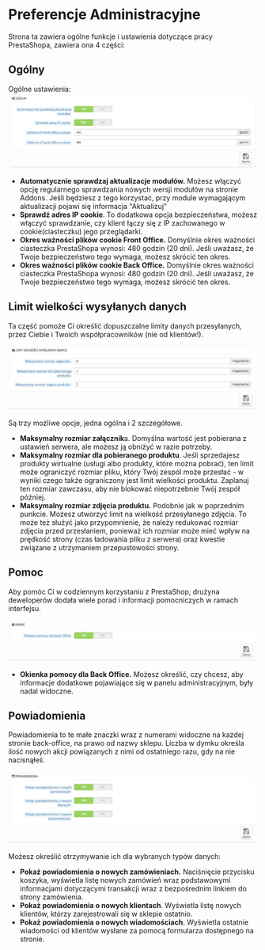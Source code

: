 # Preferencje Administracyjne

Strona ta zawiera ogólne funkcje i ustawienia dotyczące pracy PrestaShopa, zawiera ona 4 części:

## Ogólny <a href="#preferencjeadministracyjne-ogolny" id="preferencjeadministracyjne-ogolny"></a>

Ogólne ustawienia:![](../../../.gitbook/assets/30245456.png)

* **Automatycznie sprawdzaj aktualizacje modułów.** Możesz włączyć opcję regularnego sprawdzania nowych wersji modułów na stronie Addons. Jeśli będziesz z tego korzystać, przy module wymagającym aktualizacji pojawi się informacja "Aktualizuj"
* **Sprawdź adres IP cookie**. To dodatkowa opcja bezpieczeństwa, możesz włączyć sprawdzanie, czy klient łączy się z IP zachowanego w cookie(ciasteczku) jego przeglądarki.
* **Okres ważności plików cookie Front Office.** Domyślnie okres ważności ciasteczka PrestaShopa wynosi: 480 godzin (20 dni). Jeśli uważasz, że Twoje bezpieczeństwo tego wymaga, możesz skrócić ten okres.
* **Okres ważności plików cookie Back Office.** Domyślnie okres ważności ciasteczka PrestaShopa wynosi: 480 godzin (20 dni). Jeśli uważasz, że Twoje bezpieczeństwo tego wymaga, możesz skrócić ten okres.

## Limit wielkości wysyłanych danych <a href="#preferencjeadministracyjne-limitwielkosciwysylanychdanych" id="preferencjeadministracyjne-limitwielkosciwysylanychdanych"></a>

Ta część pomoże Ci określić dopuszczalne limity danych przesyłanych, przez Ciebie i Twoich współpracowników (nie od klientów!).

![](../../../.gitbook/assets/30245457.png)

Są trzy możliwe opcje, jedna ogólna i 2 szczegółowe.

* **Maksymalny rozmiar załącznik**a. Domyślna wartość jest pobierana z ustawień serwera, ale możesz ją obniżyć w razie potrzeby.
* **Maksymalny rozmiar dla pobieranego produktu**. Jeśli sprzedajesz produkty wirtualne (usługi albo produkty, które można pobrać), ten limit może ograniczyć rozmiar pliku, który Twój zespól może przesłać - w wyniki czego także ograniczony jest limit wielkości produktu. Zaplanuj ten rozmiar zawczasu, aby nie blokować niepotrzebnie Twój zespół później.
* **Maksymalny rozmiar zdjęcia produktu.** Podobnie jak w poprzednim punkcie. Możesz utworzyć limit na wielkość przesyłanego zdjęcia. To może też służyć jako przypomnienie, że należy redukować rozmiar zdjęcia przed przesłaniem, ponieważ ich rozmiar może mieć wpływ na prędkość strony (czas ładowania pliku z serwera) oraz kwestie związane z utrzymaniem przepustowości strony.

## Pomoc <a href="#preferencjeadministracyjne-pomoc" id="preferencjeadministracyjne-pomoc"></a>

Aby pomóc Ci w codziennym korzystaniu z PrestaShop, drużyna deweloperów dodała wiele porad i informacji pomocniczych w ramach interfejsu.

![](../../../.gitbook/assets/30245458.png)

* **Okienka pomocy dla Back Office.** Możesz określić, czy chcesz, aby informacje dodatkowe pojawiające się w panelu administracyjnym, były nadal widoczne.

## Powiadomienia <a href="#preferencjeadministracyjne-powiadomienia" id="preferencjeadministracyjne-powiadomienia"></a>

Powiadomienia to te małe znaczki wraz z numerami widoczne na każdej stronie back-office, na prawo od nazwy sklepu. Liczba w dymku określa ilość nowych akcji powiązanych z nimi od ostatniego razu, gdy na nie nacisnąłeś.

![](../../../.gitbook/assets/30245459.png)

Możesz określić otrzymywanie ich dla wybranych typów danych:

* **Pokaż powiadomienia o nowych zamówieniach.** Naciśnięcie przycisku koszyka, wyświetla listę nowych zamówień wraz podstawowymi informacjami dotyczącymi transakcji wraz z bezpośrednim linkiem do strony zamówienia.
* **Pokaż powiadomienia o nowych klientach**. Wyświetla listę nowych klientów, którzy zarejestrowali się w sklepie ostatnio.
* **Pokaż powiadomienia o nowych wiadomościach**. Wyświetla ostatnie wiadomości od klientów wysłane za pomocą formularza dostępnego na stronie.
